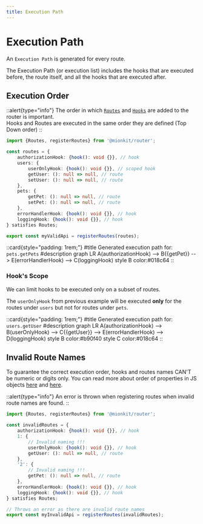 ```yaml
---
title: Execution Path
---
```


# Execution Path

An `Execution Path` is generated for every route. 

The Execution Path (or execution list) includes the hooks that are executed before, the route itself, and all the hooks that are executed after.

## Execution Order



::alert{type="info"}
The order in which [`Routes`](./1.routes.md) and [`Hooks`](./2.hooks.md) are added to the router is important.
<br/>
Hooks and Routes are executed in the same order they are defined (Top Down order)
::

<!-- embedme ../../../../packages/router/examples/valid-definition-order.routes.ts -->
```ts
import {Routes, registerRoutes} from '@mionkit/router';

const routes = {
    authorizationHook: {hook(): void {}}, // hook
    users: {
        userOnlyHook: {hook(): void {}}, // scoped hook
        getUser: (): null => null, // route
        setUser: (): null => null, // route
    },
    pets: {
        getPet: (): null => null, // route
        setPet: (): null => null, // route
    },
    errorHandlerHook: {hook(): void {}}, // hook
    loggingHook: {hook(): void {}}, // hook
} satisfies Routes;

export const myValidApi = registerRoutes(routes);

```

::card{style="padding: 1rem;"}
#title
Generated execution path for: `pets.getPets`
#description
<mermaid>
graph LR
  A(authorizationHook) --> B{{getPet}} --> E(errorHandlerHook) --> C(loggingHook)
  style B color:#018c64
</mermaid>
::

### Hook's Scope

We can limit hooks to be executed only on a subset of routes.

The `userOnlyHook` from previous example will be executed **only** for the routes under `users` but not for routes under `pets`.

::card{style="padding: 1rem;"}
#title
Generated execution path for: `users.getUser`
#description
<mermaid>
graph LR
  A(authorizationHook) --> B(userOnlyHook) --> C{{getUser}} --> E(errorHandlerHook) --> D(loggingHook)
  style B color:#b90f40
  style C color:#018c64
</mermaid>
::




## Invalid Route Names

To guarantee the correct execution order, hooks and routes names CAN'T be numeric or digits only. You can read more about order of properties in JS objects [here](https://stackoverflow.com/questions/5525795/does-javascript-guarantee-object-property-order) and [here](https://www.stefanjudis.com/today-i-learned/property-order-is-predictable-in-javascript-objects-since-es2015/).

::alert{type="info"}
 An error is thrown when registering routes when invalid route names are found.
::



<!-- embedme ../../../../packages/router/examples/invalid-definition-order.routes.ts -->
```ts
import {Routes, registerRoutes} from '@mionkit/router';

const invalidRoutes = {
    authorizationHook: {hook(): void {}}, // hook
    1: {
        // Invalid naming !!!
        userOnlyHook: {hook(): void {}}, // hook
        getUser: (): null => null, // route
    },
    '2': {
        // Invalid naming !!!
        getPet: (): null => null, // route
    },
    errorHandlerHook: {hook(): void {}}, // hook
    loggingHook: {hook(): void {}}, // hook
} satisfies Routes;

// Throws an error as there are invalid route names
export const myInvalidApi = registerRoutes(invalidRoutes);

```

